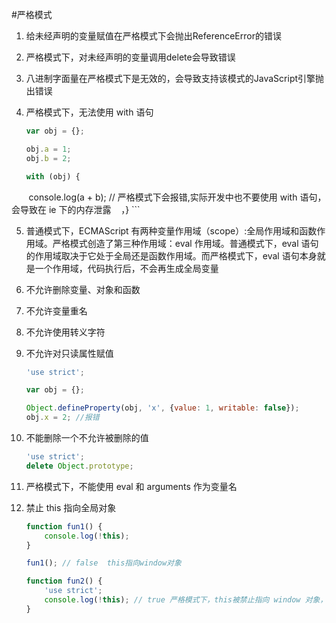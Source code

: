 #严格模式

1. 给未经声明的变量赋值在严格模式下会抛出ReferenceError的错误

2. 严格模式下，对未经声明的变量调用delete会导致错误

3. 八进制字面量在严格模式下是无效的，会导致支持该模式的JavaScript引擎抛出错误

4. 严格模式下，无法使用 with 语句

    ```javascript
    var obj = {};
    
    obj.a = 1;
    obj.b = 2;
    
    with (obj) {
        console.log(a + b); // 严格模式下会报错,实际开发中也不要使用 with 语句，会导致在 ie 下的内存泄露
    ，}
    ```
    
5. 普通模式下，ECMAScript 有两种变量作用域（scope）:全局作用域和函数作用域。严格模式创造了第三种作用域：eval 作用域。普通模式下，eval 语句的作用域取决于它处于全局还是函数作用域。而严格模式下，eval 语句本身就是一个作用域，代码执行后，不会再生成全局变量

6. 不允许删除变量、对象和函数

7. 不允许变量重名

8. 不允许使用转义字符

9. 不允许对只读属性赋值

    ```javascript
    'use strict';
    
    var obj = {};
    
    Object.defineProperty(obj, 'x', {value: 1, writable: false});
    obj.x = 2; //报错
    ```
    
10. 不能删除一个不允许被删除的值

    ```javascript
    'use strict';
    delete Object.prototype;
    ```
    
11. 严格模式下，不能使用 eval 和 arguments 作为变量名

12. 禁止 this 指向全局对象

    ```javascript
    function fun1() {
        console.log(!this);
    }
    
    fun1(); // false  this指向window对象
    
    function fun2() {
        'use strict';
        console.log(!this); // true 严格模式下，this被禁止指向 window 对象，返回undefined
    }
    ```
